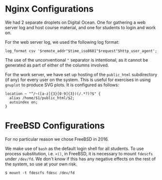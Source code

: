 # Nginx Configurations

We had 2 separate droplets on Digital Ocean. One for gathering a web server log
and host course material, and one for students to login and work on.

For the web server log, we used the following log format:

~~~
log_format csv '$remote_addr"$time_iso8601"$request"$http_user_agent';
~~~

The use of the unconventional `"` separator is intentional, as it cannot be
generated as part of either of the columns involved.

For the work server, we have set up hosting of the `public_html` subdirectory
(if any) for every user on the system. This is useful for exercises in using
`gnuplot` to produce SVG plots. It is configured as follows:

~~~
location ~ "^/~([a-z]{3}[0-9]{3})(/.*?)?$" {
  alias /home/$1/public_html/$2;
  autoindex on;
}
~~~

# FreeBSD Configurations

For no particular reason we chose FreeBSD in 2016.

We make use of `bash` as the default login shell for all students. To use
process substitution, i.e. `<()`, in FreeBSD, it is necessary to mount
`fdescfs` under `/dev/fd`. We don't know if this has any negative effects on
the rest of the system, so use at your own risk.

~~~
$ mount -t fdescfs fdesc /dev/fd
~~~

